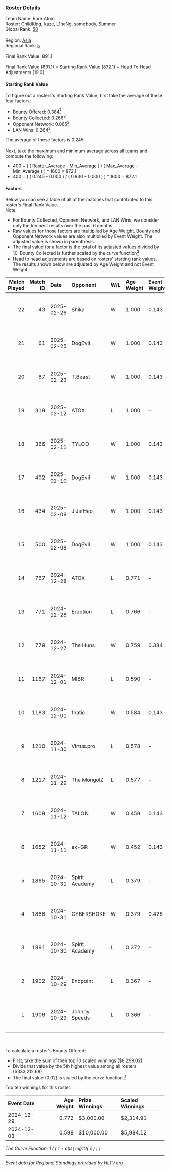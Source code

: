 ### Roster Details<br />
Team Name: Rare Atom<br />
Roster: ChildKing, kaze, L1haNg, somebody, Summer<br />
Global Rank: [58](../../standings_global_2025_03_03.md)<br />
<br />
Region: [Asia]( ../../standings_asia_2025_03_03.md)<br />
Regional Rank: [5]( ../../standings_asia_2025_03_03.md)<br />
<br />
Final Rank Value:  891.1<br />
<br />
Final Rank Value (891.1) = Starting Rank Value (872.1) + Head To Head Adjustments (19.0)<br />

#### Starting Rank Value<br />
To figure out a rosters's Starting Rank Value, first take the average of these four factors:<br />
- Bounty Offered: 0.384[<sup>1</sup>](#table2)
- Bounty Collected: 0.266[<sup>2</sup>](#table1)
- Opponent Network: 0.065[<sup>2</sup>](#table1)
- LAN Wins: 0.264[<sup>2</sup>](#table1)

The average of these factors is 0.245<br />
<br />
Next, take the maximum and minimum average across all teams and compute the following:<br />
- 400 + ( ( Roster_Average - Min_Average ) / ( Max_Average - Min_Average ) ) * 1600 = 872.1
- 400 + ( ( 0.245 - 0.000 ) / ( 0.830 - 0.000 ) ) * 1600 = 872.1


#### Factors<br />
Below you can see a table of all of the matches that contributed to this roster's Final Rank Value.<br />
Note:<br />

- For Bounty Collected, Opponent Network, and LAN Wins, we consider only the ten best results over the past 6 months.
- Raw values for those factors are multiplied by Age Weight. Bounty and Opponent Network values are also multiplied by Event Weight. The adjusted value is shown in parenthesis.
- The final value for a factor is the total of its adjusted values divided by 10. Bounty Collected is further scaled by the curve function[<sup>3</sup>](#curveFunction)
- Head to head adjustments are based on rosters' starting rank values. The results shown below are adjusted by Age Weight and not Event Weight
<span id="table1"></span><br />


| Match Played | Match ID | Date       | Opponent       | W/L | Age Weight | Event Weight | Bounty Collected | Opponent Network | LAN Wins  | H2H Adj. | Roster                                    |
| -: | -: | :- | :- | :- | :- | :- | :- | :- | :- | -: | :- |
|           22 |       43 | 2025-02-26 | Shika          | W   | 1.000      | 0.143        | 0.000 (0.000)    | 0.179 (0.026)    | 0 (0.000) |     3.79 | ChildKing, kaze, L1haNg, somebody, Summer |
|           21 |       61 | 2025-02-25 | DogEvil        | W   | 1.000      | 0.143        | 0.000 (0.000)    | 0.491 (0.070)    | 0 (0.000) |     4.76 | ChildKing, kaze, L1haNg, somebody, Summer |
|           20 |       87 | 2025-02-23 | T.Beast        | W   | 1.000      | 0.143        | 0.000 (0.000)    | -                | 0 (0.000) |     1.98 | ChildKing, kaze, L1haNg, somebody, Summer |
|           19 |      319 | 2025-02-12 | ATOX           | L   | 1.000      | -            | -                | -                | -         |   -10.12 | ChildKing, kaze, L1haNg, somebody, Summer |
|           18 |      366 | 2025-02-11 | TYLOO          | W   | 1.000      | 0.143        | 0.018 (0.003)    | 0.183 (0.026)    | 0 (0.000) |    10.60 | ChildKing, kaze, L1haNg, somebody, Summer |
|           17 |      402 | 2025-02-10 | DogEvil        | W   | 1.000      | 0.143        | 0.000 (0.000)    | 0.491 (0.070)    | 0 (0.000) |     4.84 | ChildKing, kaze, L1haNg, somebody, Summer |
|           16 |      434 | 2025-02-09 | JiJieHao       | W   | 1.000      | 0.143        | 0.000 (0.000)    | 0.258 (0.037)    | 0 (0.000) |     7.05 | ChildKing, kaze, L1haNg, somebody, Summer |
|           15 |      500 | 2025-02-08 | DogEvil        | W   | 1.000      | 0.143        | -                | 0.491 (0.070)    | -         |     4.34 | ChildKing, kaze, L1haNg, somebody, Summer |
|           14 |      767 | 2024-12-28 | ATOX           | L   | 0.771      | -            | -                | -                | -         |    -7.68 | ChildKing, L1haNg, somebody, Summer, z8z  |
|           13 |      771 | 2024-12-28 | Eruption       | L   | 0.766      | -            | -                | -                | -         |   -11.93 | ChildKing, L1haNg, somebody, Summer, z8z  |
|           12 |      779 | 2024-12-27 | The Huns       | W   | 0.759      | 0.384        | 0.024 (0.007)    | 0.481 (0.140)    | 1 (0.759) |    11.52 | ChildKing, L1haNg, somebody, Summer, z8z  |
|           11 |     1167 | 2024-12-01 | MIBR           | L   | 0.590      | -            | -                | -                | -         |    -1.72 | ChildKing, kaze, L1haNg, somebody, Summer |
|           10 |     1183 | 2024-12-01 | fnatic         | W   | 0.584      | 0.143        | 0.064 (0.005)    | 0.524 (0.044)    | 1 (0.584) |    13.08 | ChildKing, kaze, L1haNg, somebody, Summer |
|            9 |     1210 | 2024-11-30 | Virtus.pro     | L   | 0.578      | -            | -                | -                | -         |    -0.38 | ChildKing, kaze, L1haNg, somebody, Summer |
|            8 |     1217 | 2024-11-29 | The MongolZ    | L   | 0.577      | -            | -                | -                | -         |    -0.05 | ChildKing, kaze, L1haNg, somebody, Summer |
|            7 |     1609 | 2024-11-12 | TALON          | W   | 0.459      | 0.143        | -                | 0.152 (0.010)    | 1 (0.459) |     2.23 | ChildKing, kaze, L1haNg, somebody, Summer |
|            6 |     1652 | 2024-11-11 | ex-GR          | W   | 0.452      | 0.143        | 0.011 (0.001)    | -                | 1 (0.452) |     4.30 | ChildKing, kaze, L1haNg, somebody, Summer |
|            5 |     1865 | 2024-10-31 | Spirit Academy | L   | 0.379      | -            | -                | -                | -         |    -4.84 | ChildKing, kaze, L1haNg, somebody, Summer |
|            4 |     1868 | 2024-10-31 | CYBERSHOKE     | W   | 0.379      | 0.426        | 0.010 (0.002)    | 1.000 (0.161)    | -         |     5.15 | ChildKing, kaze, L1haNg, somebody, Summer |
|            3 |     1891 | 2024-10-30 | Spirit Academy | L   | 0.372      | -            | -                | -                | -         |    -4.73 | ChildKing, kaze, L1haNg, somebody, Summer |
|            2 |     1902 | 2024-10-29 | Endpoint       | L   | 0.367      | -            | -                | -                | -         |    -7.79 | ChildKing, kaze, L1haNg, somebody, Summer |
|            1 |     1906 | 2024-10-29 | Johnny Speeds  | L   | 0.366      | -            | -                | -                | -         |    -5.36 | ChildKing, kaze, L1haNg, somebody, Summer |

<br />
<span id="table2"></span><br />
To calculate a roster's Bounty Offered:<br />

- First, take the sum of their top 10 scaled winnings ($8,299.02)
- Divide that value by the 5th highest value among all rosters ($333,212.68)
- The final value (0.02) is scaled by the curve function.[<sup>3</sup>](#curveFunction)

Top ten winnings for this roster:<br />

| Event Date | Age Weight | Prize Winnings | Scaled Winnings |
| :- | -: | :- | :- |
| 2024-12-29 |      0.772 | $3,000.00      | $2,314.91       |
| 2024-12-03 |      0.598 | $10,000.00     | $5,984.12       |


<span id="curveFunction"></span>_The Curve Function: 1 / ( 1 + abs( log10( x ) ) )_<br />

---
_Event data for Regional Standings provided by HLTV.org_<br />
